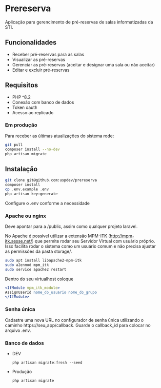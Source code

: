 # Prereserva
Aplicação para gerencimento de pré-reservas de salas informatizadas da STI.

## Funcionalidades

* Receber pré-reservas para as salas
* Visualizar as pré-reservas
* Gerenciar as pré-reservas (aceitar e designar uma sala ou não aceitar)
* Editar e excluir pré-reservas

## Requisitos

* PHP ^8.2
* Conexão com banco de dados
* Token oauth
* Acesso ao replicado

### Em produção

Para receber as últimas atualizações do sistema rode:

```sh
git pull
composer install --no-dev
php artisan migrate
```

## Instalação

```sh
git clone git@github.com:uspdev/prereserva
composer install
cp .env.example .env
php artisan key:generate
```

Configure o .env conforme a necessidade

### Apache ou nginx

Deve apontar para a <pasta do projeto>/public, assim como qualquer projeto laravel.

No Apache é possivel utilizar a extensão MPM-ITK (http://mpm-itk.sesse.net/) que permite rodar seu Servidor Virtual com usuário próprio. Isso facilita rodar o sistema como um usuário comum e não precisa ajustar as permissões da pasta storage/.

```bash
sudo apt install libapache2-mpm-itk
sudo a2enmod mpm_itk
sudo service apache2 restart
```

Dentro do seu virtualhost coloque

```apache
<IfModule mpm_itk_module>
AssignUserId nome_do_usuario nome_do_grupo
</IfModule>
```

### Senha única

Cadastre uma nova URL no configurador de senha única utilizando o caminho https://seu_app/callback. Guarde o callback_id para colocar no arquivo .env.

### Banco de dados

* DEV

    `php artisan migrate:fresh --seed`

* Produção

    `php artisan migrate`
